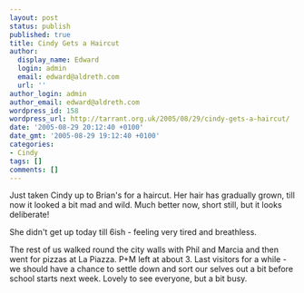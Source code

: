 ```yaml
---
layout: post
status: publish
published: true
title: Cindy Gets a Haircut
author:
  display_name: Edward
  login: admin
  email: edward@aldreth.com
  url: ''
author_login: admin
author_email: edward@aldreth.com
wordpress_id: 158
wordpress_url: http://tarrant.org.uk/2005/08/29/cindy-gets-a-haircut/
date: '2005-08-29 20:12:40 +0100'
date_gmt: '2005-08-29 19:12:40 +0100'
categories:
- Cindy
tags: []
comments: []
---
```

<p>Just taken Cindy up to Brian's for a haircut.  Her hair has gradually grown, till now it looked a bit mad and wild.  Much better now, short still, but it looks deliberate!</p>
<p>She didn't get up today till 6ish - feeling very tired and breathless.</p>
<p>The rest of us walked round the city walls with Phil and Marcia and then went for pizzas at La Piazza.  P+M left at about 3.  Last visitors for a while - we should have a chance to settle down and sort our selves out a bit before school starts next week.  Lovely to see everyone, but a bit busy.</p>
